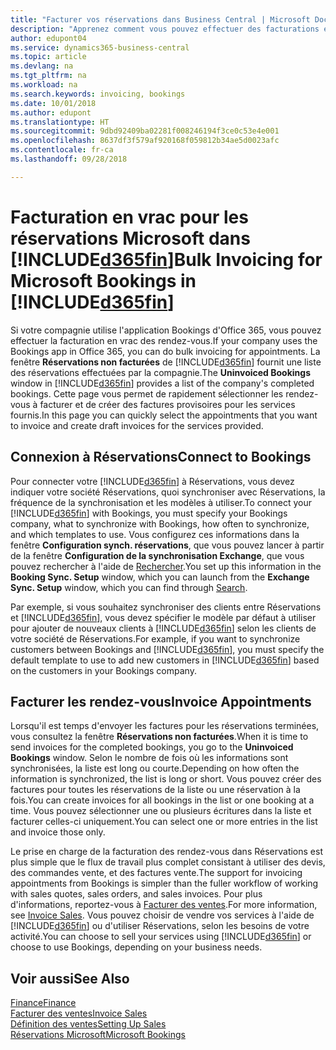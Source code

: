 ```yaml
---
title: "Facturer vos réservations dans Business Central | Microsoft Docs"
description: "Apprenez comment vous pouvez effectuer des facturations en vrac à partir de Microsoft Bookings dans Business Central."
author: edupont04
ms.service: dynamics365-business-central
ms.topic: article
ms.devlang: na
ms.tgt_pltfrm: na
ms.workload: na
ms.search.keywords: invoicing, bookings
ms.date: 10/01/2018
ms.author: edupont
ms.translationtype: HT
ms.sourcegitcommit: 9dbd92409ba02281f008246194f3ce0c53e4e001
ms.openlocfilehash: 8637df3f579af920168f059812b34ae5d0023afc
ms.contentlocale: fr-ca
ms.lasthandoff: 09/28/2018

---
```

# <a name="bulk-invoicing-for-microsoft-bookings-in-included365finincludesd365finmdmd"></a><span data-ttu-id="50a6e-103">Facturation en vrac pour les réservations Microsoft dans [!INCLUDE[d365fin](includes/d365fin_md.md)]</span><span class="sxs-lookup"><span data-stu-id="50a6e-103">Bulk Invoicing for Microsoft Bookings in [!INCLUDE[d365fin](includes/d365fin_md.md)]</span></span>
<span data-ttu-id="50a6e-104">Si votre compagnie utilise l'application Bookings d'Office 365, vous pouvez effectuer la facturation en vrac des rendez-vous.</span><span class="sxs-lookup"><span data-stu-id="50a6e-104">If your company uses the Bookings app in Office 365, you can do bulk invoicing for appointments.</span></span> <span data-ttu-id="50a6e-105">La fenêtre **Réservations non facturées** de [!INCLUDE[d365fin](includes/d365fin_md.md)] fournit une liste des réservations effectuées par la compagnie.</span><span class="sxs-lookup"><span data-stu-id="50a6e-105">The **Uninvoiced Bookings** window in [!INCLUDE[d365fin](includes/d365fin_md.md)] provides a list of the company's completed bookings.</span></span> <span data-ttu-id="50a6e-106">Cette page vous permet de rapidement sélectionner les rendez-vous à facturer et de créer des factures provisoires pour les services fournis.</span><span class="sxs-lookup"><span data-stu-id="50a6e-106">In this page you can quickly select the appointments that you want to invoice and create draft invoices for the services provided.</span></span>  

## <a name="connect-to-bookings"></a><span data-ttu-id="50a6e-107">Connexion à Réservations</span><span class="sxs-lookup"><span data-stu-id="50a6e-107">Connect to Bookings</span></span>
<span data-ttu-id="50a6e-108">Pour connecter votre [!INCLUDE[d365fin](includes/d365fin_md.md)] à Réservations, vous devez indiquer votre société Réservations, quoi synchroniser avec Réservations, la fréquence de la synchronisation et les modèles à utiliser.</span><span class="sxs-lookup"><span data-stu-id="50a6e-108">To connect your [!INCLUDE[d365fin](includes/d365fin_md.md)] with Bookings, you must specify your Bookings company, what to synchronize with Bookings, how often to synchronize, and which templates to use.</span></span> <span data-ttu-id="50a6e-109">Vous configurez ces informations dans la fenêtre **Configuration synch. réservations**, que vous pouvez lancer à partir de la fenêtre **Configuration de la synchronisation Exchange**, que vous pouvez rechercher à l'aide de [Rechercher](ui-search.md).</span><span class="sxs-lookup"><span data-stu-id="50a6e-109">You set up this information in the **Booking Sync. Setup** window, which you can launch from the **Exchange Sync. Setup** window, which you can find through [Search](ui-search.md).</span></span>  

<span data-ttu-id="50a6e-110">Par exemple, si vous souhaitez synchroniser des clients entre Réservations et [!INCLUDE[d365fin](includes/d365fin_md.md)], vous devez spécifier le modèle par défaut à utiliser pour ajouter de nouveaux clients à [!INCLUDE[d365fin](includes/d365fin_md.md)] selon les clients de votre société de Réservations.</span><span class="sxs-lookup"><span data-stu-id="50a6e-110">For example, if you want to synchronize customers between Bookings and [!INCLUDE[d365fin](includes/d365fin_md.md)], you must specify the default template to use to add new customers in [!INCLUDE[d365fin](includes/d365fin_md.md)] based on the customers in your Bookings company.</span></span>  

## <a name="invoice-appointments"></a><span data-ttu-id="50a6e-111">Facturer les rendez-vous</span><span class="sxs-lookup"><span data-stu-id="50a6e-111">Invoice Appointments</span></span>
<span data-ttu-id="50a6e-112">Lorsqu'il est temps d'envoyer les factures pour les réservations terminées, vous consultez la fenêtre **Réservations non facturées**.</span><span class="sxs-lookup"><span data-stu-id="50a6e-112">When it is time to send invoices for the completed bookings, you go to the **Uninvoiced Bookings** window.</span></span> <span data-ttu-id="50a6e-113">Selon le nombre de fois où les informations sont synchronisées, la liste est long ou courte.</span><span class="sxs-lookup"><span data-stu-id="50a6e-113">Depending on how often the information is synchronized, the list is long or short.</span></span> <span data-ttu-id="50a6e-114">Vous pouvez créer des factures pour toutes les réservations de la liste ou une réservation à la fois.</span><span class="sxs-lookup"><span data-stu-id="50a6e-114">You can create invoices for all bookings in the list or one booking at a time.</span></span> <span data-ttu-id="50a6e-115">Vous pouvez sélectionner une ou plusieurs écritures dans la liste et facturer celles-ci uniquement.</span><span class="sxs-lookup"><span data-stu-id="50a6e-115">You can select one or more entries in the list and invoice those only.</span></span>  

<span data-ttu-id="50a6e-116">Le prise en charge de la facturation des rendez-vous dans Réservations est plus simple que le flux de travail plus complet consistant à utiliser des devis, des commandes vente, et des factures vente.</span><span class="sxs-lookup"><span data-stu-id="50a6e-116">The support for invoicing appointments from Bookings is simpler than the fuller workflow of working with sales quotes, sales orders, and sales invoices.</span></span> <span data-ttu-id="50a6e-117">Pour plus d'informations, reportez-vous à [Facturer des ventes](sales-how-invoice-sales.md).</span><span class="sxs-lookup"><span data-stu-id="50a6e-117">For more information, see [Invoice Sales](sales-how-invoice-sales.md).</span></span> <span data-ttu-id="50a6e-118">Vous pouvez choisir de vendre vos services à l'aide de [!INCLUDE[d365fin](includes/d365fin_md.md)] ou d'utiliser Réservations, selon les besoins de votre activité.</span><span class="sxs-lookup"><span data-stu-id="50a6e-118">You can choose to sell your services using [!INCLUDE[d365fin](includes/d365fin_md.md)] or choose to use Bookings, depending on your business needs.</span></span>  

## <a name="see-also"></a><span data-ttu-id="50a6e-119">Voir aussi</span><span class="sxs-lookup"><span data-stu-id="50a6e-119">See Also</span></span>
[<span data-ttu-id="50a6e-120">Finance</span><span class="sxs-lookup"><span data-stu-id="50a6e-120">Finance</span></span>](finance.md)  
[<span data-ttu-id="50a6e-121">Facturer des ventes</span><span class="sxs-lookup"><span data-stu-id="50a6e-121">Invoice Sales</span></span>](sales-how-invoice-sales.md)  
[<span data-ttu-id="50a6e-122">Définition des ventes</span><span class="sxs-lookup"><span data-stu-id="50a6e-122">Setting Up Sales</span></span>](sales-setup-sales.md)  
[<span data-ttu-id="50a6e-123">Réservations Microsoft</span><span class="sxs-lookup"><span data-stu-id="50a6e-123">Microsoft Bookings</span></span>](https://products.office.com/en-us/business/scheduling-and-booking-app)  

